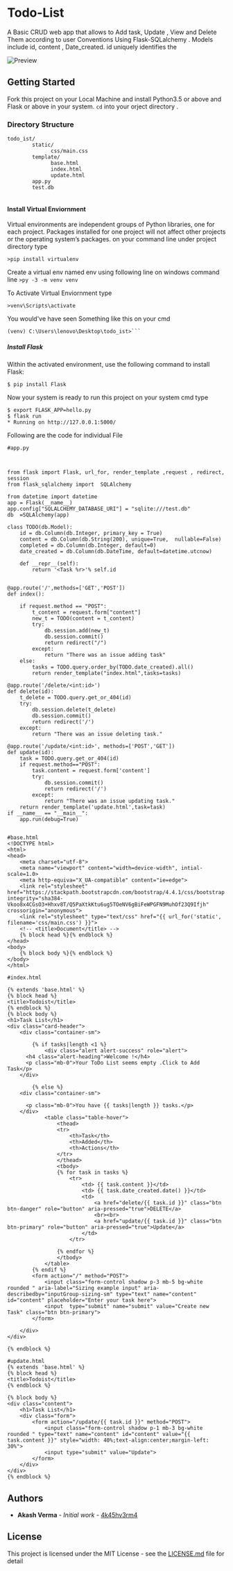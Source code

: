 # Todo-List

A Basic CRUD web app that allows to Add task, Update , View and Delete Them according to user Conventions  Using Flask-SQLalchemy .
Models include id, content , Date_created. id uniquely identifies the 

![Preview](https://photos.app.goo.gl/xBwsv6wBnvakYYxw7)

## Getting Started

Fork this project on your Local Machine and install Python3.5 or above and Flask  or above in your system. ```cd``` into your orject directory . 

### Directory Structure

```
todo_ist/
        static/
              css/main.css
        template/
              base.html
              index.html
              update.html
        app.py
        test.db
        
```
#### Install Virtual Enviornment

Virtual environments are independent groups of Python libraries, one for each project. Packages installed for one project will not affect other projects or the operating system’s packages.
on your command line under project directory type

```>pip install virtualenv```

Create a virtual env named env 
using following line on windows command line
```>py -3 -m venv venv```

To Activate Virtual Enviornment type

```>venv\Scripts\activate```

You would've have seen 
Something like this on your cmd
``` 
(venv) C:\Users\lenovo\Desktop\todo_ist>```
```
##### Install Flask 

Within the activated environment, use the following command to install Flask:

```
$ pip install Flask
```

Now your system is ready to run this project 
on your system cmd
type
```
$ export FLASK_APP=hello.py
$ flask run
* Running on http://127.0.0.1:5000/  
```

Following are the code for individual File 
```
#app.py



from flask import Flask, url_for, render_template ,request , redirect, session
from flask_sqlalchemy import  SQLAlchemy

from datetime import datetime
app = Flask(__name__)
app.config["SQLALCHEMY_DATABASE_URI"] = "sqlite:///test.db"
db  =SQLAlchemy(app)

class TODO(db.Model):
    id = db.Column(db.Integer, primary_key = True)
    content = db.Column(db.String(200), unique=True,  nullable=False)
    completed = db.Column(db.Integer, default=0)
    date_created = db.Column(db.DateTime, default=datetime.utcnow)

    def __repr__(self):
        return '<Task %r>'% self.id


@app.route('/',methods=['GET','POST'])
def index():

    if request.method == "POST":
        t_content = request.form["content"]
        new_t = TODO(content = t_content)
        try:
            db.session.add(new_t)
            db.session.commit()
            return redirect("/")
        except:
            return "There was an issue adding task"
    else:
        tasks = TODO.query.order_by(TODO.date_created).all()
        return render_template("index.html",tasks=tasks)

@app.route('/delete/<int:id>')
def delete(id):
    t_delete = TODO.query.get_or_404(id)
    try:
        db.session.delete(t_delete)
        db.session.commit()
        return redirect('/')
    except:
        return "There was an issue deleting task."

@app.route('/update/<int:id>', methods=['POST','GET'])
def update(id):
    task = TODO.query.get_or_404(id)
    if request.method=="POST":
        task.content = request.form['content']
        try:
            db.session.commit()
            return redirect('/')
        except:
            return "There was an issue updating task."
    return render_template('update.html',task=task)
if __name__ == "__main__":
    app.run(debug=True)
    
```

```
#base.html
<!DOCTYPE html>
<html>
<head>
    <meta charset="utf-8">
    <meta name="viewport" content="width=device-width", intial-scale=1.0>
    <meta http-equiva="X_UA-compatible" content="ie=edge">
    <link rel="stylesheet" href="https://stackpath.bootstrapcdn.com/bootstrap/4.4.1/css/bootstrap.min.css" integrity="sha384-Vkoo8x4CGsO3+Hhxv8T/Q5PaXtkKtu6ug5TOeNV6gBiFeWPGFN9MuhOf23Q9Ifjh" crossorigin="anonymous">
    <link rel="stylesheet" type="text/css" href="{{ url_for('static', filename='css/main.css') }}">
    <!-- <title>Document</title> -->
    {% block head %}{% endblock %}
</head>
<body>
    {% block body %}{% endblock %}
</body>
</html>

```


```
#index.html

{% extends 'base.html' %}
{% block head %}
<title>Todoist</title>
{% endblock %}
{% block body %}
<h1>Task List</h1>
<div class="card-header">
    <div class="container-sm">

        {% if tasks|length <1 %}
            <div class="alert alert-success" role="alert">
      <h4 class="alert-heading">Welcome !</h4>
      <p class="mb-0">Your ToDo List seems empty .Click to Add Task</p>
    </div>

        {% else %}
    <div class="container-sm">

      <p class="mb-0">You have {{ tasks|length }} tasks.</p>
    </div>
            <table class="table-hover">
                <thead>
                <tr>
                    <th>Task</th>
                    <th>Added</th>
                    <th>Actions</th>
                </tr>
                </thead>
                <tbody>
                {% for task in tasks %}
                    <tr>
                        <td> {{ task.content }}</td>
                        <td> {{ task.date_created.date() }}</td>
                        <td>
                            <a href="delete/{{ task.id }}" class="btn btn-danger" role="button" aria-pressed="true">DELETE</a>
                            <br><br>
                            <a href="update/{{ task.id }}" class="btn btn-primary" role="button" aria-pressed="true">Update</a>
                        </td>
                    </tr>

                {% endfor %}
                </tbody>
            </table>
        {% endif %}
        <form action="/" method="POST">
            <input class="form-control shadow p-3 mb-5 bg-white rounded " aria-label="Sizing example input" aria-describedby="inputGroup-sizing-sm" type="text" name="content" id="content" placeholder="Enter your task here">
            <input  type="submit" name="submit" value="Create new Task" class="btn btn-primary">
        </form>

    </div>
</div>

{% endblock %}

```


```
#update.html
{% extends 'base.html' %}
{% block head %}
<title>Todoist</title>
{% endblock %}

{% block body %}
<div class="content">
    <h1>Task List</h1>
    <div class="form">
        <form action="/update/{{ task.id }}" method="POST">
            <input class="form-control shadow p-1 mb-3 bg-white rounded " type="text" name="content" id="content" value="{{ task.content }}" style="width: 40%;text-align:center;margin-left: 30%">
            <input type="submit" value="Update">
        </form>
    </div>
</div>
{% endblock %}
```
## Authors

* **Akash Verma** - *Initial work* - [4k45hv3rm4](https://github.com/4k45hv3rm4)


## License

This project is licensed under the MIT License - see the [LICENSE.md](LICENSE.md) file for detail
